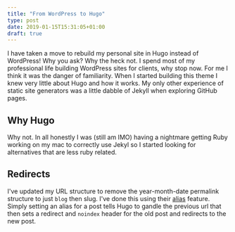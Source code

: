 ```yaml
---
title: "From WordPress to Hugo"
type: post
date: 2019-01-15T15:31:05+01:00
draft: true
---
```


I have taken a move to rebuild my personal site in Hugo instead of WordPress! Why you ask? Why the heck not. I spend most of my professional life building WordPress sites for clients, why stop now. For me I think it was the danger of familiarity. When I started building this theme I knew very little about Hugo and how it works. My only other experience of static site generators was a little dabble of Jekyll when exploring GitHub pages.

## Why Hugo

Why not. In all honestly I was (still am IMO) having a nightmare getting Ruby working on my mac to correctly use Jekyl so I started looking for alternatives that are less ruby related.

## Redirects

I've updated my URL structure to remove the year-month-date permalink structure to just `blog` then slug. I've done this using their [alias](https://gohugo.io/content-management/urls/#aliases) feature. Simply setting an alias for a post tells Hugo to gandle the previous url that then sets a redirect and `noindex` header for the old post and redirects to the new post.
